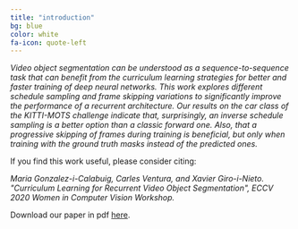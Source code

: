 ```yaml
---
title: "introduction"
bg: blue
color: white
fa-icon: quote-left
---
```


*Video object segmentation can be understood as a sequence-to-sequence task that can benefit from the curriculum learning strategies for better and faster training of deep neural networks. This work explores different schedule sampling and frame skipping variations to significantly improve the performance of a recurrent architecture. Our results on the car class of the KITTI-MOTS challenge indicate that, surprisingly, an inverse schedule sampling is a better option than a classic forward one. Also, that a progressive skipping of frames during training is beneficial, but only when training with the ground truth masks instead of the predicted ones.*

If you find this work useful, please consider citing:

<i>
Maria Gonzalez-i-Calabuig, Carles Ventura, and Xavier Giro-i-Nieto. "Curriculum Learning for Recurrent Video Object Segmentation", ECCV 2020 Women in Computer Vision Workshop.
</i>

Download our paper in pdf [here]().



